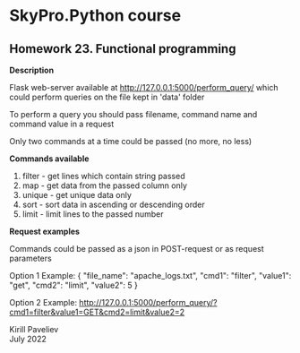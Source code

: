 # SkyPro.Python course
## Homework 23. Functional programming

**Description**

Flask web-server available at http://127.0.0.1:5000/perform_query/
which could perform queries on the file kept in 'data' folder

To perform a query you should pass filename, command name and command value in a request

Only two commands at a time could be passed (no more, no less)

**Commands available**

1. filter - get lines which contain string passed
2. map - get data from the passed column only
3. unique - get unique data only
4. sort - sort data in ascending or descending order
5. limit - limit lines to the passed number

**Request examples**

Commands could be passed as a json in POST-request or as request parameters

Option 1 Example:
{
    "file_name": "apache_logs.txt",
    "cmd1": "filter",
    "value1": "get",
    "cmd2": "limit",
    "value2": 5
}

Option 2 Example:
http://127.0.0.1:5000/perform_query/?cmd1=filter&value1=GET&cmd2=limit&value2=2


Kirill Paveliev\
July 2022